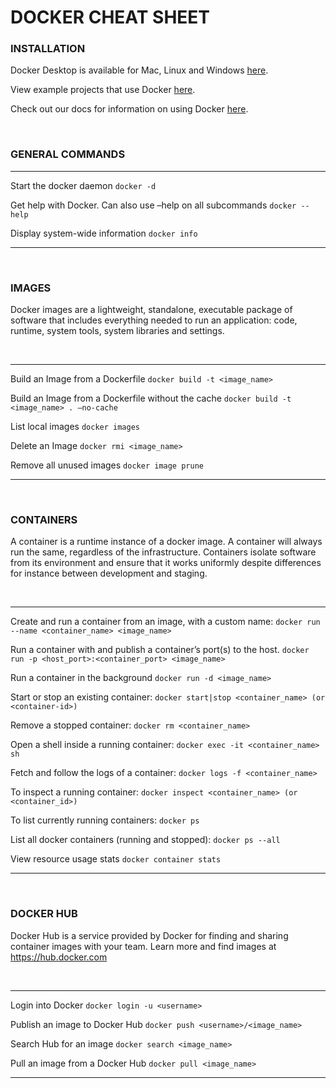 # DOCKER CHEAT SHEET

### INSTALLATION
Docker Desktop is available for Mac, Linux and Windows [here](https://docs.docker.com/desktop).

View example projects that use Docker
[here](https://github.com/docker/awesome-compose).

Check out our docs for information on using Docker [here](https://docs.docker.com).

<br />

### GENERAL COMMANDS
***
Start the docker daemon
`docker -d`

Get help with Docker. Can also use –help on all subcommands
`docker --help`

Display system-wide information
`docker info`
***

<br />

### IMAGES
Docker images are a lightweight, standalone, executable package 
of software that includes everything needed to run an application: 
code, runtime, system tools, system libraries and settings. 

<br />

***
Build an Image from a Dockerfile
`docker build -t <image_name>` 

Build an Image from a Dockerfile without the cache
`docker build -t <image_name> . –no-cache` 

List local images
`docker images`

Delete an Image
`docker rmi <image_name>` 

Remove all unused images
`docker image prune` 
***

<br />

### CONTAINERS
A container is a runtime instance of a docker image. A container 
will always run the same, regardless of the infrastructure. 
Containers isolate software from its environment and ensure 
that it works uniformly despite differences for instance between 
development and staging.

<br />

***
Create and run a container from an image, with a custom name:
`docker run --name <container_name> <image_name>`

Run a container with and publish a container’s port(s) to the host.
`docker run -p <host_port>:<container_port> <image_name>`

Run a container in the background
`docker run -d <image_name>`

Start or stop an existing container:
`docker start|stop <container_name> (or <container-id>)`

Remove a stopped container:
`docker rm <container_name>`

Open a shell inside a running container:
`docker exec -it <container_name> sh`

Fetch and follow the logs of a container:
`docker logs -f <container_name>`

To inspect a running container:
`docker inspect <container_name> (or <container_id>)`

To list currently running containers:
`docker ps`

List all docker containers (running and stopped):
`docker ps --all`

View resource usage stats
`docker container stats`
***

<br />

### DOCKER HUB
Docker Hub is a service provided by Docker for finding and sharing 
container images with your team. Learn more and find images 
at https://hub.docker.com

<br />

***
Login into Docker
`docker login -u <username>`

Publish an image to Docker Hub
`docker push <username>/<image_name>`

Search Hub for an image
`docker search <image_name>`

Pull an image from a Docker Hub
`docker pull <image_name>`
***



